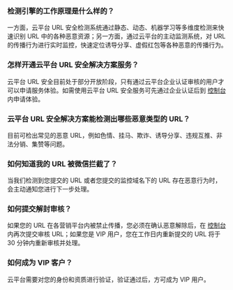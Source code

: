 ### 检测引擎的工作原理是什么样的？
一方面，云平台 URL 安全检测系统通过静态、动态、机器学习等多维度检测来快速识别 URL 中的各种恶意资源；另一方面，通过云平台的主动监测系统，对 URL 的传播行为进行实时监控，快速定位诱导分享、虚假红包等各种恶意的传播行为。

### 怎样开通云平台 URL 安全解决方案服务？
云平台 URL 安全目前处于部分开放阶段，只有通过云平台企业认证审核的用户才可以申请服务体验。如需使用云平台 URL 安全服务可先通过企业认证后到 [控制台](http://console.tcecqpoc.fsphere.cn/tianyu/overview) 内申请体验。

### 云平台 URL 安全解决方案能检测出哪些恶意类型的 URL？
目前可检出常见的恶意 URL，例如色情、挂马、欺诈、诱导分享、违规互推、非法分销、集赞等问题。

### 如何知道我的 URL 被微信拦截了？
当我们检测到您提交的 URL 或者您提交的监控域名下的 URL 存在恶意行为时，会主动通知您进行下一步处理。

### 如何提交解封审核？
如果您的 URL 在各营销平台内被禁止传播，您必须在确认恶意解除后，在 [控制台](http://console.tcecqpoc.fsphere.cn/tianyu/overview) 内再次提交审核 URL；如果您是 VIP 用户，您在工作日内重新提交的 URL 将于 30 分钟内重新审核并处理。

### 如何成为 VIP 客户？
云平台需要对您的身份和资质进行验证，验证通过后，方可成为 VIP 用户。
